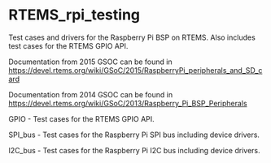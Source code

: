 RTEMS_rpi_testing
=================

Test cases and drivers for the Raspberry Pi BSP on RTEMS. Also includes test cases for the RTEMS GPIO API.

Documentation from 2015 GSOC can be found in https://devel.rtems.org/wiki/GSoC/2015/RaspberryPi_peripherals_and_SD_card

Documentation from 2014 GSOC can be found in https://devel.rtems.org/wiki/GSoC/2013/Raspberry_Pi_BSP_Peripherals

GPIO - Test cases for the RTEMS GPIO API.

SPI_bus - Test cases for the Raspberry Pi SPI bus including device drivers.

I2C_bus - Test cases for the Raspberry Pi I2C bus including device drivers.
